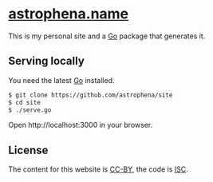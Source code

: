 # [astrophena.name](https://astrophena.name)

This is my personal site and a [Go] package that generates it.

## Serving locally

You need the latest [Go] installed.

```sh
$ git clone https://github.com/astrophena/site
$ cd site
$ ./serve.go
```

Open http://localhost:3000 in your browser.

## License

The content for this website is
[CC-BY](https://creativecommons.org/licenses/by/4.0/), the code is
[ISC](https://opensource.org/licenses/ISC).

[go]: https://go.dev
